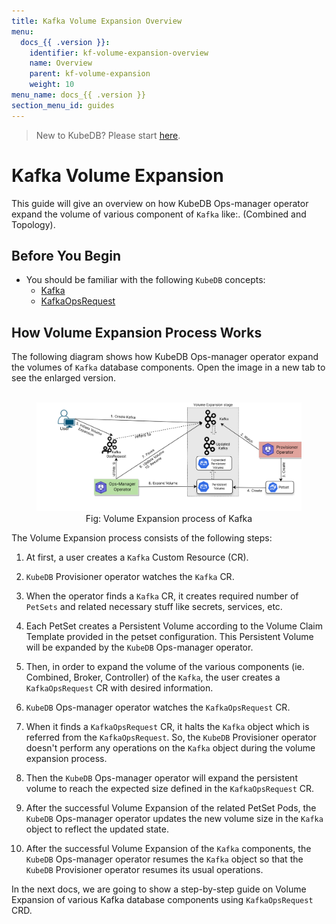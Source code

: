 ```yaml
---
title: Kafka Volume Expansion Overview
menu:
  docs_{{ .version }}:
    identifier: kf-volume-expansion-overview
    name: Overview
    parent: kf-volume-expansion
    weight: 10
menu_name: docs_{{ .version }}
section_menu_id: guides
---
```


> New to KubeDB? Please start [here](/docs/README.md).

# Kafka Volume Expansion

This guide will give an overview on how KubeDB Ops-manager operator expand the volume of various component of `Kafka` like:. (Combined and Topology).

## Before You Begin

- You should be familiar with the following `KubeDB` concepts:
    - [Kafka](/docs/guides/kafka/concepts/kafka.md)
    - [KafkaOpsRequest](/docs/guides/kafka/concepts/kafkaopsrequest.md)

## How Volume Expansion Process Works

The following diagram shows how KubeDB Ops-manager operator expand the volumes of `Kafka` database components. Open the image in a new tab to see the enlarged version.

<figure align="center">
  <img alt="Volume Expansion process of Kafka" src="/docs/images/day-2-operation/kafka/kf-volume-expansion.svg">
<figcaption align="center">Fig: Volume Expansion process of Kafka</figcaption>
</figure>

The Volume Expansion process consists of the following steps:

1. At first, a user creates a `Kafka` Custom Resource (CR).

2. `KubeDB` Provisioner  operator watches the `Kafka` CR.

3. When the operator finds a `Kafka` CR, it creates required number of `PetSets` and related necessary stuff like secrets, services, etc.

4. Each PetSet creates a Persistent Volume according to the Volume Claim Template provided in the petset configuration. This Persistent Volume will be expanded by the `KubeDB` Ops-manager operator.

5. Then, in order to expand the volume of the various components (ie. Combined, Broker, Controller) of the `Kafka`, the user creates a `KafkaOpsRequest` CR with desired information.

6. `KubeDB` Ops-manager operator watches the `KafkaOpsRequest` CR.

7. When it finds a `KafkaOpsRequest` CR, it halts the `Kafka` object which is referred from the `KafkaOpsRequest`. So, the `KubeDB` Provisioner  operator doesn't perform any operations on the `Kafka` object during the volume expansion process.

8. Then the `KubeDB` Ops-manager operator will expand the persistent volume to reach the expected size defined in the `KafkaOpsRequest` CR.

9. After the successful Volume Expansion of the related PetSet Pods, the `KubeDB` Ops-manager operator updates the new volume size in the `Kafka` object to reflect the updated state.

10. After the successful Volume Expansion of the `Kafka` components, the `KubeDB` Ops-manager operator resumes the `Kafka` object so that the `KubeDB` Provisioner  operator resumes its usual operations.

In the next docs, we are going to show a step-by-step guide on Volume Expansion of various Kafka database components using `KafkaOpsRequest` CRD.
